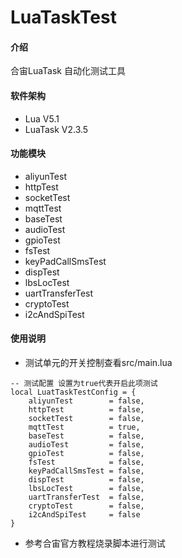 # LuaTaskTest

#### 介绍
合宙LuaTask 自动化测试工具
#### 软件架构
 + Lua V5.1
 + LuaTask V2.3.5
#### 功能模块
 + aliyunTest       
 + httpTest         
 + socketTest       
 + mqttTest         
 + baseTest         
 + audioTest        
 + gpioTest         
 + fsTest           
 + keyPadCallSmsTest
 + dispTest         
 + lbsLocTest       
 + uartTransferTest 
 + cryptoTest       
 + i2cAndSpiTest    
#### 使用说明
 + 测试单元的开关控制查看src/main.lua
```
-- 测试配置 设置为true代表开启此项测试
local LuatTaskTestConfig = {
    aliyunTest        = false,
    httpTest          = false,
    socketTest        = false,
    mqttTest          = true,
    baseTest          = false,
    audioTest         = false,
    gpioTest          = false,
    fsTest            = false,
    keyPadCallSmsTest = false,
    dispTest          = false,
    lbsLocTest        = false,
    uartTransferTest  = false,
    cryptoTest        = false,
    i2cAndSpiTest     = false
}
```
 + 参考合宙官方教程烧录脚本进行测试